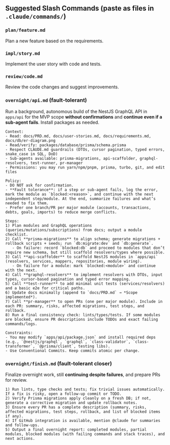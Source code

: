 ## Suggested Slash Commands (paste as files in `.claude/commands/`)

### `plan/feature.md`
Plan a new feature based on the requirements.

### `impl/story.md`
Implement the user story with code and tests.

### `review/code.md`
Review the code changes and suggest improvements.

### `overnight/api.md` (fault‑tolerant)
Run a background, autonomous build of the NestJS GraphQL API in `apps/api` for the MVP scope **without confirmations** and **continue even if a sub‑agent fails**. Install packages as needed.

```
Context:
- Read: docs/PRD.md, docs/user-stories.md, docs/requirements.md, docs/db/er-diagram.png
- Read/verify: packages/database/prisma/schema.prisma
- Respect CLAUDE.md guardrails (DTOs, cursor pagination, typed errors, snake_case in SQL, DoD)
- Sub‑agents available: prisma-migrations, api-scaffolder, graphql-resolvers, test-runner, pr-manager
- Permissions: you may run yarn/npm/pnpm, prisma, turbo, git, and edit files

Policy:
- DO NOT ask for confirmation.
- **Fault tolerance**: if a step or sub‑agent fails, log the error, mark the module as `blocked:<reason>`, and continue with the next independent step/module. At the end, summarize failures and what’s needed to fix them.
- Prefer one branch/PR per major module (accounts, transactions, debts, goals, imports) to reduce merge conflicts.

Steps:
1) Plan modules and GraphQL operations (queries/mutations/subscriptions) from docs; output a module checklist.
2) Call **prisma-migrations** to align schema; generate migrations + rollback scripts + seeds; run `db:migrate:dev` and `db:generate`.
   - On failure: record `blocked:db` and proceed to modules that don’t require new schema, but still scaffold resolvers/types where possible.
3) Call **api-scaffolder** to scaffold NestJS modules in `apps/api` (resolvers, services, mappers, repositories, module wiring).
   - On failure for a module: mark `blocked:<module>` and continue with the next.
4) Call **graphql-resolvers** to implement resolvers with DTOs, input types, cursor-based pagination and typed error mapping.
5) Call **test-runner** to add minimal unit tests (services/resolvers) and a basic e2e for critical paths.
6) Update docs minimally (append to `docs/PRD.md` → *Scope implemented*).
7) Call **pr-manager** to open PRs (one per major module). Include in each PR: summary, risks, affected migrations, test steps, and rollback.
8) Run a final consistency check: lints/types/tests. If some modules are blocked, ensure PR descriptions include TODOs and exact failing commands/logs.

Constraints:
- You may modify `apps/api/package.json` and install required deps (e.g., `@nestjs/graphql`, `graphql`, `class-validator`, `class-transformer`, `@prisma/client`, testing libs).
- Use Conventional Commits. Keep commits atomic per change.
```

### `overnight/finish.md` (fault‑tolerant closer)
Finalize overnight work, still **continuing despite failures**, and prepare PRs for review.

```
1) Run lints, type checks and tests; fix trivial issues automatically. If a fix is risky, open a follow‑up commit or TODO.
2) Verify Prisma migrations apply cleanly on a fresh DB; if not, generate a corrective migration and update rollback notes.
3) Ensure every PR has a complete description (summary, risks, affected migrations, test steps, rollback, and list of blocked items if any).
4) If GitHub integration is available, mention @claude for summaries and follow‑ups.
5) Output a final overnight report: completed modules, partial modules, blocked modules (with failing commands and stack traces), and next actions.
```
